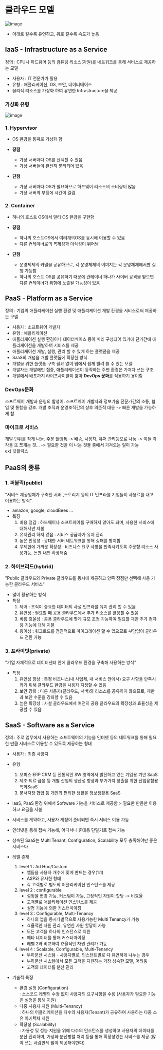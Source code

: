 # 클라우드 모델
![image](./Image/CloudModel.png)

- 아래로 갈수록 유연하고, 위로 갈수록 속도가 높음

## IaaS - Infrastructure as a Service<br>
정의 : CPU나 하드웨어 등의 컴퓨팅 리소스(자원)를 네트워크를 통해 서비스로 제공하는 모델<br>
- 사용자 : IT 전문가가 활용
- 유형 : 애플리케이션, OS, 보안, 데이터베이스
- 물리적 리소스를 가상화 하여 유연한 Infrastructure을 제공<br>

### 가상화 유형
![image](./Image/Hypervisor_VS_Container.png)
### 1. Hypervisor
- OS 환경을 통째로 가상화 함
- **장점**
    - 가상 서버마다 OS를 선택할 수 있음
    - 가상 서버들이 완전히 분리되어 있음
    
- **단점**
    - 가상 서버마다 OS가 필요하므로 하드웨어 리소스의 소비량이 많음
    - 가상 서버의 부팅에 시간이 걸림
### 2. Container
- 하나의 호스트 OS에서 멀티 OS 환경을 구현함
    
- **장점**
    - 하나의 호스트OS에서 여러개의OS를 동시에 이용할 수 있음
    - 다른 컨테이너로의 복제성과 이식성이 뛰어남
- **단점**
    - 운영체제의 커널을 공유하므로, 각 운영체제의 이미지는 각 운영체제에서만 실행 가능함
    - 하나의 호스트 OS를 공유하기 때문에 컨테이너 하나가 사이버 공격을 받으면 다른 컨테이너가 위험에 노출될 가능성이 있음
    
## PaaS - Platform as a Service<br>
정의 : 기업의 애플리케이션 실행 환경 및 애플리케이션 개발 환경을 서비스로써 제공하는 모델<br>
- 사용자 : 소프트웨어 개발자
- 유형 : 애플리케이션
- 애플리케이션 실행 환경이나 데이터베이스 등이 미리 구성되어 있기에 단기간에 애플리케이션을 개발하여 서비스를 제공
- 애플리케이션 개발, 실행, 관리 할 수 있게 하는 플랫폼을 제공
- SaaS의 개념을 개발 플랫폼에 확장한 방식
- 개발을 위한 플랫폼 구축 필요 없이 웹에서 쉽게 빌려 쓸 수 있는 모델
- 개발자는 개발에만 집중, 애플리케이션이 동작하는 주변 환경은 가져다 쓰는 구조
- 개발에서 배포까지 라이프사이클이 짧아 **DevOps 문화**를 적용하기 용이함

### DevOps문화
소프트웨어 개발과 운영의 합성어. 소프트웨어 개발자와 정보기술 전문가간의 소통, 협업 및 통합을 강조. 개발 조직과 운영조직간의 상호 의존적 대응 -> 빠른 개발을 가능하게 함

### 마이크로 서비스
개발 단위를 작게 나눔. 주문 플랫폼 -> 배송, 사용자, 유저 관리등으로 나눔 -> 이들 각각을 또 쪼개는 것… -> 필요한 것을 이 나눈 것들 중에서 가져오는 일이 가능<br>
ex) 넷플릭스

## PaaS의 종류<br>

### 1. 퍼블릭(public)
"서비스 제공업체가 구축한 서버 ,스토리지 등의 IT 인프라를 기업들이 사용료를 내고 이용하는 방식"
- amazon, google, cloudBees …
- 특징
    1) 비용 절감 : 하드웨어나 소프트웨어를 구매하지 않아도 되며, 사용한 서비스에 대해서만 지불
    2) 유지관리 하지 않음 : 서비스 공급자가 유지 관리
    3) 높은 안정성 : 광대한 서버 네트워크를 통해 실패를 방지함
    4) 무제한에 가까운 확장성 : 비즈니스 요구 사항을 만족시키도록 주문형 리소스 사용가능, 돈만 내면 확장해줌

### 2. 하이브리드(hybrid)
"Public 클라우드와 Private 클라우드를 동시에 제공하고 양쪽 장점만 선택해 사용 가능한 클라우드 서비스"
- 많이 활용하는 방식
- 특징
    1) 제어 : 조직이 중요한 데이터의 사설 인프라를 유지 관리 할 수 있음
    2) 유연성 : 필요할 때 공용 클라우드에서 추가 리소스를 활용할 수 있음
    3) 비용 효율성 : 공용 클라우드에 맞게 규모 조정 가능하여 필요할 때만 추가 컴퓨팅 기능에 대해 지불
    4) 용이성 : 워크로드를 점진적으로 마이그레이션 할 수 있으므로 부담없이 클라우드 전환 가능

### 3. 프라이빗(private)
"기업 자체적으로 데이터센터 안에 클라우드 환경을 구축해 사용하는 방식"
- 특징
    1) 유연성 향상 : 특정 비즈니스(내 사업체, 내 서비스 안에서) 요구 사항을 만족시키기 위해 클라우드 환경을 사용자 지정할 수 있음
    2) 보안 강화 : 다른 사용자(클라우드, 서버)와 리소스를 공유하지 않으므로, 제한과 보안 수준을 강화할 수 있음
    3) 높은 확장성 : 사설 클라우드에서 여전히 공용 클라우드의 확장성과 효율성을 제공할 수 있음

## SaaS - Software as a Service<br>
정의 : 주로 업무에서 사용하는 소프트웨어의 기능을 인터넷 등의 네트워크를 통해 필요한 만큼 서비스로 이용할 수 있도록 제공하는 형태
- 사용자 : 최종 사용자
- 유형
    1) 오피스·ERP·CRM 등 전통적인 SW 영역에서 발전하고 있는 기업용 기반 SaaS
    2) 제조·의료·금융 등 개별 산업의 생산성 향상과 부가가치 창출을 위한 산업융합용 특화SaaS
    3) 문서저장·협업 등 개인의 편리한 생활을 정보생활용 SaaS
- IaaS, PaaS 환경 위에서 Software 기능을 서비스로 제공함 > 필요한 만큼만 이용하고 요금을 지불
- 서비스를 계약하고, 사용자 계정이 준비되면 즉시 서비스 이용 가능
- 인터넷을 통해 접속 가능해, 어디서나 휴대용 단말기로 접속 가능
- 성숙된 SaaS는 Multi Tenant, Configuration, Scalability 모두 충족해야만 좋은 서비스다
- 레벨 존재
    1) level 1 : Ad Hoc/Custom<br>
        - 앱들을 사용자 개수에 맞게 만드는 경우(1:1)<br>
        - ASP와 유사한 형태<br>
        - 각 고객별로 별도의 어플리케이션 인스턴스를 제공<br>
    2) level 2 : configurable
        - 설정을 변경 가능, 커스텀이 가능, 고정적인 자원이 할당 -> 비효율
        - 고객별로 애플리케이션 인스턴스를 제공
        - 설정 기능에 의한 커스터마이징
    3) level 3 : Configurable, Multi-Tenancy
        - 하나의 앱을 동시다발적으로 사용가능한 Multi Tenancy가 가능
        - 효율적인 자원 관리, 유연한 자원 할당이 가능
        - 모든 고객을 하나의 인스턴스로 지원
        - 메타 데이터를 통해 커스터마이징
        - 레벨 2와 비교하여 효율적인 자원 관리가 가능
    4) level 4 : Scalable, Configurable, Multi-Tenancy
        - 부하분산 시스템 - 사용자별로, 인스턴트별로 다 유연하게 나누는 경우
        - 부하분산 시스템에서 모든 고객을 지원하는 가장 성숙한 모델, 어려움
        - 고객의 데이터를 분산 관리
        
- 기술적 특징
    - 환경 설정 (Configuration)<br>
        : 소스코드 레벨의 수정 없이 사용자의 요구사항을 수용 (사용자가 필요한 기능은 설정을 통해 지원)
    - 다중 사용자 지원 (Multi-Tenancy)<br>
        : 하나의 어플리케이션을 다수의 사용자(Tenant)가 공유하여 사용하는 다중 소유 아키텍처 지원
    - 확장성 (Scalability)<br>
        : 가용성 및 성능 지원을 위해 다수의 인스턴스를 생성하고 사용자의 데이터를 분산 관리하며, 가상화·분산병렬 처리 등을 통해 확장성있는 서비스를 제공 (많이 쓰는 사람한테 많이 제공해야한다)

